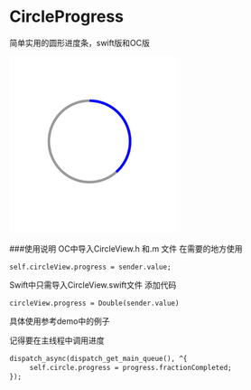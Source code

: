 # CircleProgress
简单实用的圆形进度条，swift版和OC版

![snapshot](https://github.com/xiaoxionglaoshi/DNCircleView/blob/master/80295E94-EB6F-4775-8767-115A9EE5D1D9.png?raw=true)


###使用说明
OC中导入CircleView.h 和.m 文件  在需要的地方使用

    self.circleView.progress = sender.value;

Swift中只需导入CircleView.swift文件  添加代码

    circleView.progress = Double(sender.value)

具体使用参考demo中的例子

记得要在主线程中调用进度

    dispatch_async(dispatch_get_main_queue(), ^{
         self.circle.progress = progress.fractionCompleted;
    });
